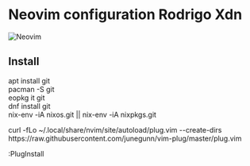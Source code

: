 # Neovim configuration Rodrigo Xdn
![Neovim](https://raw.githubusercontent.com/neovim/neovim.github.io/master/logos/neovim-logo-300x87.png)
<h2>Install</h2>
<p>
  apt install git <br>
  pacman -S git <br>
  eopkg it git <br>
  dnf install git <br>
  nix-env -iA nixos.git || nix-env -iA nixpkgs.git <br>
</p>
<p>
  curl -fLo ~/.local/share/nvim/site/autoload/plug.vim --create-dirs https://raw.githubusercontent.com/junegunn/vim-plug/master/plug.vim
</p>
<p>
  :PlugInstall
</p>
